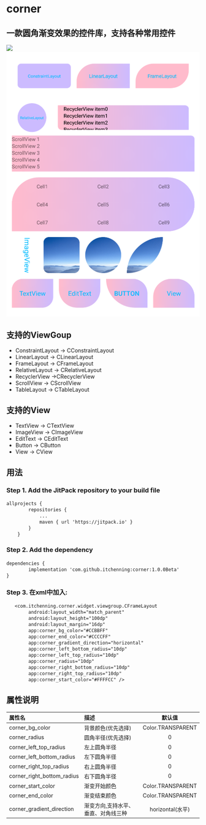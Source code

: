 # corner
## 一款圆角渐变效果的控件库，支持各种常用控件
[![](https://jitpack.io/v/itchenning/corner.svg)](https://jitpack.io/#itchenning/corner)
![](shots/shot1.png)

## 支持的ViewGoup
- ConstraintLayout -> CConstraintLayout
- LinearLayout -> CLinearLayout
- FrameLayout -> CFrameLayout
- RelativeLayout -> CRelativeLayout
- RecyclerView ->CRecyclerView
- ScrollView -> CScrollView
- TableLayout -> CTableLayout

## 支持的View
- TextView -> CTextView
- ImageView -> CImageView
- EditText -> CEditText
- Button -> CButton
- View -> CView

## 用法
### Step 1. Add the JitPack repository to your build file

    allprojects {
            repositories {
                ...
                maven { url 'https://jitpack.io' }
            }
        }
### Step 2. Add the dependency

	dependencies {
	        implementation 'com.github.itchenning:corner:1.0.0Beta'
	}

### Step 3. 在xml中加入:

	   <com.itchenning.corner.widget.viewgroup.CFrameLayout
	        android:layout_width="match_parent"
	        android:layout_height="100dp"
	        android:layout_margin="16dp"
	        app:corner_bg_color="#CCBBFF"
	        app:corner_end_color="#CCCCFF"
	        app:corner_gradient_direction="horizontal"
	        app:corner_left_bottom_radius="10dp"
	        app:corner_left_top_radius="10dp"
	        app:corner_radius="10dp"
	        app:corner_right_bottom_radius="10dp"
	        app:corner_right_top_radius="10dp"
	        app:corner_start_color="#FFFFCC" />



## 属性说明
|属性名       				|描述    	     					|默认值			    |
| :------------ 			| :-------------					| :---------:	    |
|corner_bg_color			| 背景颜色(优先选择)					|Color.TRANSPARENT	|
|corner_radius				| 圆角半径(优先选择)					|0					|
|corner_left_top_radius		| 左上圆角半径						|0					|	
|corner_left_bottom_radius	| 左下圆角半径						|0					|
|corner_right_top_radius	| 右上圆角半径						|0					|
|corner_right_bottom_radius	| 右下圆角半径						|0					|
|corner_start_color			| 渐变开始颜色						|Color.TRANSPARENT	|
|corner_end_color			| 渐变结束颜色						|Color.TRANSPARENT	|
|corner_gradient_direction	| 渐变方向,支持水平、垂直、对角线三种	|horizontal(水平)	|
